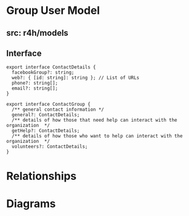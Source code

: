 # Group User Model
## src:  r4h/models


## Interface
```tsx
export interface ContactDetails {
  facebookGroup?: string;
  web?: { [id: string]: string }; // List of URLs
  phone?: string[];
  email?: string[];
}
```

```tsx
export interface ContactGroup {
  /** general contact information */
  general?: ContactDetails;
  /** details of how those that need help can interact with the organization  */
  getHelp?: ContactDetails;
  /** details of how those who want to help can interact with the organization  */
  volunteers?: ContactDetails;
}
```

# Relationships

# Diagrams